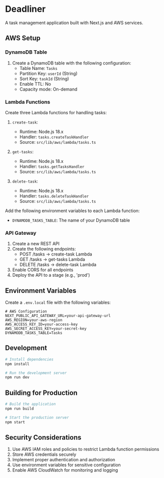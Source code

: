 # Deadliner

A task management application built with Next.js and AWS services.

## AWS Setup

### DynamoDB Table

1. Create a DynamoDB table with the following configuration:
   - Table Name: `Tasks`
   - Partition Key: `userId` (String)
   - Sort Key: `taskId` (String)
   - Enable TTL: No
   - Capacity mode: On-demand

### Lambda Functions

Create three Lambda functions for handling tasks:

1. `create-task`:
   - Runtime: Node.js 18.x
   - Handler: `tasks.createTaskHandler`
   - Source: `src/lib/aws/lambda/tasks.ts`

2. `get-tasks`:
   - Runtime: Node.js 18.x
   - Handler: `tasks.getTasksHandler`
   - Source: `src/lib/aws/lambda/tasks.ts`

3. `delete-task`:
   - Runtime: Node.js 18.x
   - Handler: `tasks.deleteTaskHandler`
   - Source: `src/lib/aws/lambda/tasks.ts`

Add the following environment variables to each Lambda function:
- `DYNAMODB_TASKS_TABLE`: The name of your DynamoDB table

### API Gateway

1. Create a new REST API
2. Create the following endpoints:
   - POST /tasks -> create-task Lambda
   - GET /tasks -> get-tasks Lambda
   - DELETE /tasks -> delete-task Lambda
3. Enable CORS for all endpoints
4. Deploy the API to a stage (e.g., 'prod')

## Environment Variables

Create a `.env.local` file with the following variables:

```env
# AWS Configuration
NEXT_PUBLIC_API_GATEWAY_URL=your-api-gateway-url
AWS_REGION=your-aws-region
AWS_ACCESS_KEY_ID=your-access-key
AWS_SECRET_ACCESS_KEY=your-secret-key
DYNAMODB_TASKS_TABLE=Tasks
```

## Development

```bash
# Install dependencies
npm install

# Run the development server
npm run dev
```

## Building for Production

```bash
# Build the application
npm run build

# Start the production server
npm start
```

## Security Considerations

1. Use AWS IAM roles and policies to restrict Lambda function permissions
2. Store AWS credentials securely
3. Implement proper authentication and authorization
4. Use environment variables for sensitive configuration
5. Enable AWS CloudWatch for monitoring and logging
